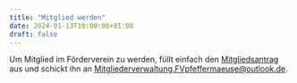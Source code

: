 ```yaml
---
title: "Mitglied werden"
date: 2024-01-13T10:00:00+01:00
draft: false
---
```


Um Mitglied im Förderverein zu werden, füllt einfach den [Mitgliedsantrag](20220405_Mitgliedsantrag.pdf)
aus und schickt ihn an [Mitgliederverwaltung.FVpfeffermaeuse@outlook.de](mailto:Mitgliederverwaltung.FVpfeffermaeuse@outlook.de).
